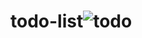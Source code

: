 # todo-list![todo](https://user-images.githubusercontent.com/31520662/201200311-f25c7532-74b6-4ebe-a45e-0bc57cb4152e.gif)
